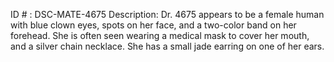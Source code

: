 ID # : DSC-MATE-4675
Description: Dr. 4675 appears to be a female human with blue clown eyes, spots on her face, and a two-color band on her forehead. She is often seen wearing a medical mask to cover her mouth, and a silver chain necklace. She has a small jade earring on one of her ears.